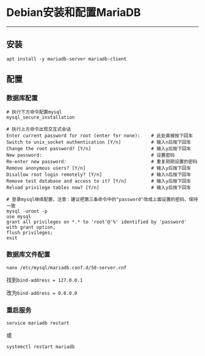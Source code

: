 # Debian安装和配置MariaDB

---

## 安装

```
apt install -y mariadb-server mariadb-client
```

## 配置

### 数据库配置

```
# 执行下方命令配置mysql
mysql_secure_installation

# 执行上方命令出现交互式会话
Enter current password for root (enter for none):    # 此处直接按下回车
Switch to unix_socket authentication [Y/n]           # 输入n后按下回车
Change the root password? [Y/n]                      # 输入y后按下回车
New password:                                        # 设置密码
Re-enter new password:                               # 重复刚刚设置的密码
Remove anonymous users? [Y/n]                        # 输入y后按下回车
Disallow root login remotely? [Y/n]                  # 输入n后按下回车
Remove test database and access to it? [Y/n]         # 输入y后按下回车
Reload privilege tables now? [Y/n]                   # 输入y后按下回车

# 登录mysql继续配置，注意：建议把第三条命令中的"password"改成上面设置的密码，保持一致
mysql -uroot -p
use mysql
grant all privileges on *.* to 'root'@'%' identified by 'password' with grant option;
flush privileges;
exit
```

### 数据库文件配置

```
nano /etc/mysql/mariadb.conf.d/50-server.cnf
```

找到`bind-address = 127.0.0.1`

改为`bind-address = 0.0.0.0`

### 重启服务

```
service mariadb restart
```

或

```
systemctl restart mariadb
```

